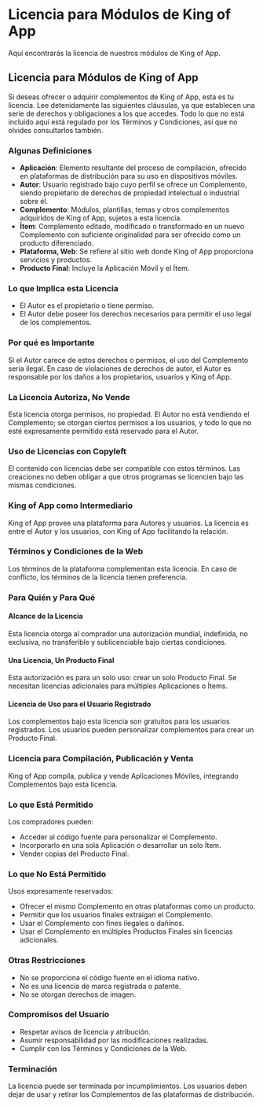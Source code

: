 # Licencia para Módulos de King of App

Aquí encontrarás la licencia de nuestros módulos de King of App.

## Licencia para Módulos de King of App

Si deseas ofrecer o adquirir complementos de King of App, esta es tu licencia. Lee detenidamente las siguientes cláusulas, ya que establecen una serie de derechos y obligaciones a los que accedes. Todo lo que no está incluido aquí está regulado por los Términos y Condiciones, así que no olvides consultarlos también.

### Algunas Definiciones

-   **Aplicación**: Elemento resultante del proceso de compilación, ofrecido en plataformas de distribución para su uso en dispositivos móviles.
-   **Autor**: Usuario registrado bajo cuyo perfil se ofrece un Complemento, siendo propietario de derechos de propiedad intelectual o industrial sobre él.
-   **Complemento**: Módulos, plantillas, temas y otros complementos adquiridos de King of App, sujetos a esta licencia.
-   **Ítem**: Complemento editado, modificado o transformado en un nuevo Complemento con suficiente originalidad para ser ofrecido como un producto diferenciado.
-   **Plataforma, Web**: Se refiere al sitio web donde King of App proporciona servicios y productos.
-   **Producto Final**: Incluye la Aplicación Móvil y el Ítem.

### Lo que Implica esta Licencia

-   El Autor es el propietario o tiene permiso.
-   El Autor debe poseer los derechos necesarios para permitir el uso legal de los complementos.

### Por qué es Importante

Si el Autor carece de estos derechos o permisos, el uso del Complemento sería ilegal. En caso de violaciones de derechos de autor, el Autor es responsable por los daños a los propietarios, usuarios y King of App.

### La Licencia Autoriza, No Vende

Esta licencia otorga permisos, no propiedad. El Autor no está vendiendo el Complemento; se otorgan ciertos permisos a los usuarios, y todo lo que no esté expresamente permitido está reservado para el Autor.

### Uso de Licencias con Copyleft

El contenido con licencias debe ser compatible con estos términos. Las creaciones no deben obligar a que otros programas se licencien bajo las mismas condiciones.

### King of App como Intermediario

King of App provee una plataforma para Autores y usuarios. La licencia es entre el Autor y los usuarios, con King of App facilitando la relación.

### Términos y Condiciones de la Web

Los términos de la plataforma complementan esta licencia. En caso de conflicto, los términos de la licencia tienen preferencia.

### Para Quién y Para Qué

#### Alcance de la Licencia

Esta licencia otorga al comprador una autorización mundial, indefinida, no exclusiva, no transferible y sublicenciable bajo ciertas condiciones.

#### Una Licencia, Un Producto Final

Esta autorización es para un solo uso: crear un solo Producto Final. Se necesitan licencias adicionales para múltiples Aplicaciones o Ítems.

#### Licencia de Uso para el Usuario Registrado

Los complementos bajo esta licencia son gratuitos para los usuarios registrados. Los usuarios pueden personalizar complementos para crear un Producto Final.

### Licencia para Compilación, Publicación y Venta

King of App compila, publica y vende Aplicaciones Móviles, integrando Complementos bajo esta licencia.

### Lo que Está Permitido

Los compradores pueden:

-   Acceder al código fuente para personalizar el Complemento.
-   Incorporarlo en una sola Aplicación o desarrollar un solo Ítem.
-   Vender copias del Producto Final.

### Lo que No Está Permitido

Usos expresamente reservados:

-   Ofrecer el mismo Complemento en otras plataformas como un producto.
-   Permitir que los usuarios finales extraigan el Complemento.
-   Usar el Complemento con fines ilegales o dañinos.
-   Usar el Complemento en múltiples Productos Finales sin licencias adicionales.

### Otras Restricciones

-   No se proporciona el código fuente en el idioma nativo.
-   No es una licencia de marca registrada o patente.
-   No se otorgan derechos de imagen.

### Compromisos del Usuario

-   Respetar avisos de licencia y atribución.
-   Asumir responsabilidad por las modificaciones realizadas.
-   Cumplir con los Términos y Condiciones de la Web.

### Terminación

La licencia puede ser terminada por incumplimientos. Los usuarios deben dejar de usar y retirar los Complementos de las plataformas de distribución.